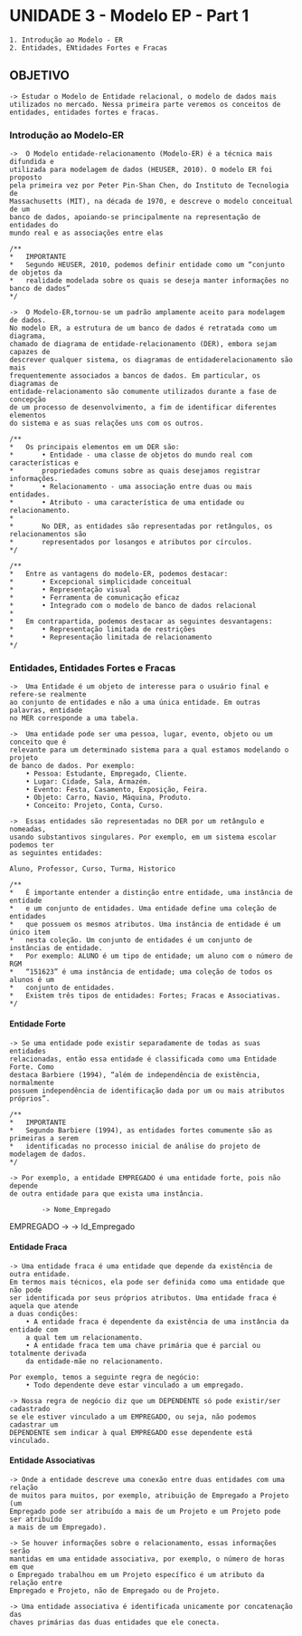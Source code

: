 # UNIDADE 3  - Modelo EP - Part 1
    1. Introdução ao Modelo - ER
    2. Entidades, ENtidades Fortes e Fracas

## OBJETIVO
    -> Estudar o Modelo de Entidade relacional, o modelo de dados mais 
    utilizados no mercado. Nessa primeira parte veremos os conceitos de 
    entidades, entidades fortes e fracas.

### Introdução ao Modelo-ER
    ->  O Modelo entidade-relacionamento (Modelo-ER) é a técnica mais difundida e
    utilizada para modelagem de dados (HEUSER, 2010). O modelo ER foi proposto
    pela primeira vez por Peter Pin-Shan Chen, do Instituto de Tecnologia de
    Massachusetts (MIT), na década de 1970, e descreve o modelo conceitual de um
    banco de dados, apoiando-se principalmente na representação de entidades do
    mundo real e as associações entre elas

    /**
    *   IMPORTANTE
    *   Segundo HEUSER, 2010, podemos definir entidade como um “conjunto de objetos da
    *   realidade modelada sobre os quais se deseja manter informações no banco de dados”
    */

    ->  O Modelo-ER,tornou-se um padrão amplamente aceito para modelagem de dados.
    No modelo ER, a estrutura de um banco de dados é retratada como um diagrama,
    chamado de diagrama de entidade-relacionamento (DER), embora sejam capazes de 
    descrever qualquer sistema, os diagramas de entidaderelacionamento são mais 
    frequentemente associados a bancos de dados. Em particular, os diagramas de 
    entidade-relacionamento são comumente utilizados durante a fase de concepção 
    de um processo de desenvolvimento, a fim de identificar diferentes elementos 
    do sistema e as suas relações uns com os outros.

    /** 
    *   Os principais elementos em um DER são:
    *       • Entidade - uma classe de objetos do mundo real com características e
    *       propriedades comuns sobre as quais desejamos registrar informações.
    *       • Relacionamento - uma associação entre duas ou mais entidades.
    *       • Atributo - uma característica de uma entidade ou relacionamento.
    *
    *       No DER, as entidades são representadas por retângulos, os relacionamentos são
    *       representados por losangos e atributos por círculos.
    */  

    /**
    *   Entre as vantagens do modelo-ER, podemos destacar:
    *       • Excepcional simplicidade conceitual
    *       • Representação visual
    *       • Ferramenta de comunicação eficaz
    *       • Integrado com o modelo de banco de dados relacional
    *
    *   Em contrapartida, podemos destacar as seguintes desvantagens:
    *       • Representação limitada de restrições
    *       • Representação limitada de relacionamento
    */

### Entidades, Entidades Fortes e Fracas
    ->  Uma Entidade é um objeto de interesse para o usuário final e refere-se realmente
    ao conjunto de entidades e não a uma única entidade. Em outras palavras, entidade
    no MER corresponde a uma tabela.

    ->  Uma entidade pode ser uma pessoa, lugar, evento, objeto ou um conceito que é
    relevante para um determinado sistema para a qual estamos modelando o projeto
    de banco de dados. Por exemplo:
        • Pessoa: Estudante, Empregado, Cliente.
        • Lugar: Cidade, Sala, Armazém.
        • Evento: Festa, Casamento, Exposição, Feira.
        • Objeto: Carro, Navio, Máquina, Produto.
        • Conceito: Projeto, Conta, Curso.

    ->  Essas entidades são representadas no DER por um retângulo e nomeadas,
    usando substantivos singulares. Por exemplo, em um sistema escolar podemos ter
    as seguintes entidades:

    Aluno, Professor, Curso, Turma, Historico

    /**
    *   É importante entender a distinção entre entidade, uma instância de entidade
    *   e um conjunto de entidades. Uma entidade define uma coleção de entidades
    *   que possuem os mesmos atributos. Uma instância de entidade é um único item
    *   nesta coleção. Um conjunto de entidades é um conjunto de instâncias de entidade.
    *   Por exemplo: ALUNO é um tipo de entidade; um aluno com o número de RGM
    *   “151623” é uma instância de entidade; uma coleção de todos os alunos é um
    *   conjunto de entidades.
    *   Existem três tipos de entidades: Fortes; Fracas e Associativas.
    */

#### Entidade Forte
    -> Se uma entidade pode existir separadamente de todas as suas entidades
    relacionadas, então essa entidade é classificada como uma Entidade Forte. Como
    destaca Barbiere (1994), “além de independência de existência, normalmente
    possuem independência de identificação dada por um ou mais atributos próprios”.

    /**
    *   IMPORTANTE
    *   Segundo Barbiere (1994), as entidades fortes comumente são as primeiras a serem
    *   identificadas no processo inicial de análise do projeto de modelagem de dados.
    */

    -> Por exemplo, a entidade EMPREGADO é uma entidade forte, pois não depende
    de outra entidade para que exista uma instância.

            -> Nome_Empregado
EMPREGADO ->
            -> Id_Empregado

#### Entidade Fraca
    -> Uma entidade fraca é uma entidade que depende da existência de outra entidade.
    Em termos mais técnicos, ela pode ser definida como uma entidade que não pode
    ser identificada por seus próprios atributos. Uma entidade fraca é aquela que atende
    a duas condições:
        • A entidade fraca é dependente da existência de uma instância da entidade com
        a qual tem um relacionamento.
        • A entidade fraca tem uma chave primária que é parcial ou totalmente derivada
        da entidade-mãe no relacionamento.

    Por exemplo, temos a seguinte regra de negócio:
        • Todo dependente deve estar vinculado a um empregado.

    -> Nossa regra de negócio diz que um DEPENDENTE só pode existir/ser cadastrado
    se ele estiver vinculado a um EMPREGADO, ou seja, não podemos cadastrar um
    DEPENDENTE sem indicar à qual EMPREGADO esse dependente está vinculado.

#### Entidade Associativas
    -> Onde a entidade descreve uma conexão entre duas entidades com uma relação
    de muitos para muitos, por exemplo, atribuição de Empregado a Projeto (um
    Empregado pode ser atribuído a mais de um Projeto e um Projeto pode ser atribuído
    a mais de um Empregado).

    -> Se houver informações sobre o relacionamento, essas informações serão
    mantidas em uma entidade associativa, por exemplo, o número de horas em que
    o Empregado trabalhou em um Projeto específico é um atributo da relação entre
    Empregado e Projeto, não de Empregado ou de Projeto.

    -> Uma entidade associativa é identificada unicamente por concatenação das
    chaves primárias das duas entidades que ele conecta.